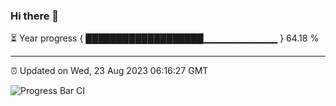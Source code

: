 ### Hi there 👋

⏳ Year progress { ███████████████████▁▁▁▁▁▁▁▁▁▁▁ } 64.18 %

---

⏰ Updated on Wed, 23 Aug 2023 06:16:27 GMT

![Progress Bar CI](https://github.com/liununu/liununu/workflows/Progress%20Bar%20CI/badge.svg)
